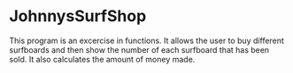 # JohnnysSurfShop

This program is an excercise in functions. It allows the user to buy different surfboards and then show the number of each
surfboard that has been sold. It also calculates the amount of money made.
